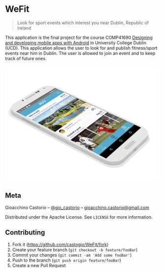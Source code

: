 # WeFit
> Look for sport events which interest you near Dublin, Republic of Ireland

This application is  the final project for the course COMP41690 [Designing and developing mobile apps with Android](https://sisweb.ucd.ie/usis/w_sm_web_inf_viewer_banner.show_module?p_subj=COMP&p_crse=41690&p_term_code=201700&p_semester=Semester%20One&p_website_mode=CONTINUING&p_crumb=%3CA%20href%3D%22https%3A%2F%2Fsisweb.ucd.ie%2Fusis%2Fw_sm_web_inf_viewer_banner.program_list%3Fp_website_mode%3DCONTINUING%26p_term_code%3D201700%22%3E%20Degrees%20by%20CAO%20Code%3C%2FA%3E%3CA%20href%3D%22https%3A%2F%2Fsisweb.ucd.ie%2Fusis%2Fw_sm_web_inf_viewer_banner.show_major%3Fp_term_code%3D201700%26p_cao_code%3DDN201%26p_major_code%3DCSSA%26p_cao_code%3DDN201%26p_website_mode%3DCONTINUING%26p_show_prog_link%3DY%26p_crumb%3D%253CA%2520href%253D%2522https%253A%252F%252Fsisweb.ucd.ie%252Fusis%252Fw_sm_web_inf_viewer_banner.program_list%253Fp_website_mode%253DCONTINUING%2526p_term_code%253D201700%2522%253E%2520Degrees%2520by%2520CAO%2520Code%253C%252FA%253E%22%3E%20DN201%20Computer%20Science%3C%2FA%3E#top) in University College Dublin (UCD).
This application allows the user to look for and publish fitness/sport events near him in Dublin. The user is allowed to join an event and to keep track of future ones.

<img src="screenshot.png">

## Meta

Gioacchino Castorio – [@gio_castorio](https://twitter.com/gio_castorio) – gioacchino.castorio@gmail.com

Distributed under the Apache License. See ``LICENSE`` for more information.

## Contributing

1. Fork it (<https://github.com/castogio/WeFit/fork>)
2. Create your feature branch (`git checkout -b feature/fooBar`)
3. Commit your changes (`git commit -am 'Add some fooBar'`)
4. Push to the branch (`git push origin feature/fooBar`)
5. Create a new Pull Request
